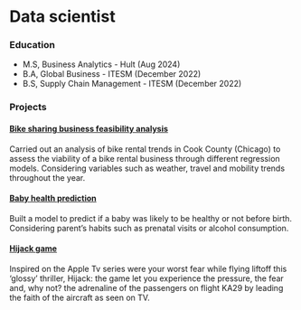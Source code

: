 # Data scientist

### Education
- M.S, Business Analytics - Hult (Aug 2024)
- B.A, Global Business - ITESM (December 2022)
- B.S, Supply Chain Management - ITESM (December 2022)

### Projects

<h4><a href="https://github.com/rebe-canales/bike-sharing-regression/blob/main/Canales_Rebeca_A1.ipynb" target="_blank">Bike sharing business feasibility analysis</a></h4>
Carried out an analysis of bike rental trends in Cook County (Chicago) to assess the viability of a bike rental business through different regression models. Considering variables such as weather, travel and mobility trends throughout the year.

<h4><a href="https://github.com/rebe-canales/baby-weight-classification" target="_blank">Baby health prediction</a></h4>
Built a  model  to predict if a baby was likely to be healthy or not before birth. Considering parent’s habits such as prenatal visits or alcohol consumption. 

<h4><a href="https://github.com/rebe-canales/hijack-adventure-game/blob/main/Hijack.ipynb" target="_blank">Hijack game</a></h4>
Inspired on the Apple Tv series were your worst fear while flying liftoff this ‘glossy’ thriller, Hijack: the game let you experience the pressure, the fear and, why not? the adrenaline of the passengers on flight KA29 by leading the faith of the aircraft as seen on TV.
